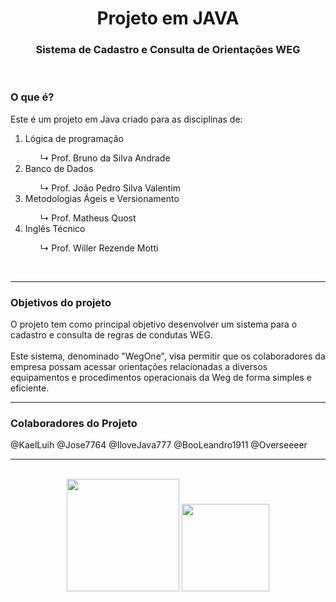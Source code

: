 <h1 align="center"><b>Projeto em JAVA</b></h1>
<h3 align="center">Sistema de Cadastro e Consulta de Orientações WEG</h3>
<br>
<h3><b>O que é?</b></h3>
    <p>Este é um projeto em Java criado para as disciplinas de:</p>
<ol>
    <li>Lógica de programação</li>
        <ol>↳ Prof. Bruno da Silva Andrade</ol>
    <li>Banco de Dados</li>
        <ol>↳ Prof. João Pedro Silva Valentim</ol>
    <li>Metodologias Ágeis e Versionamento</li>
        <ol>↳ Prof. Matheus Quost</ol>
    <li>Inglês Técnico</li>
        <ol>↳ Prof. Willer Rezende Motti</ol>
</ol>

<br><hr>

<h3><b>Objetivos do projeto</b></h3>
<p>
O projeto tem como principal objetivo desenvolver um sistema para o cadastro e consulta de regras de condutas WEG. 
<br><br>
Este
sistema, denominado "WegOne", visa permitir que os colaboradores da empresa possam
acessar orientações relacionadas a diversos equipamentos e procedimentos operacionais
da Weg de forma simples e eficiente.
</p>

<hr>

<h3><b>Colaboradores do Projeto</b></h3>

@KaelLuih
@Jose7764
@IloveJava777
@BooLeandro1911
@Overseeeer

<hr><br>

<div align="center">
    <img src="https://i1.wp.com/wallbox.com.br/wp-content/uploads/2020/03/weg-logo.png?fit=4096%2C2836&ssl=1" width="180px"></img>
    <img src="https://th.bing.com/th/id/R.918cd02cad9cf64698b1f8141f0f7e1a?rik=jFNdCmYaw8X6Nw&pid=ImgRaw&r=0" width="140px"></img>
</div>